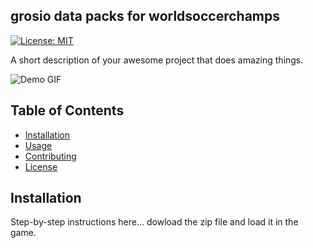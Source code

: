 ## grosio data packs for worldsoccerchamps

[![License: MIT](https://img.shields.io/badge/License-MIT-yellow.svg)](https://opensource.org/licenses/MIT)


A short description of your awesome project that does amazing things.

![Demo GIF](images/demo.gif)

## Table of Contents
- [Installation](#installation)
- [Usage](#usage)
- [Contributing](#contributing)
- [License](#license)

## Installation
Step-by-step instructions here...
dowload the zip file and load it in the game.
